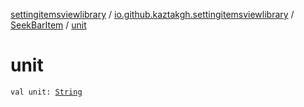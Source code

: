 [settingitemsviewlibrary](../../index.md) / [io.github.kaztakgh.settingitemsviewlibrary](../index.md) / [SeekBarItem](index.md) / [unit](./unit.md)

# unit

`val unit: `[`String`](https://kotlinlang.org/api/latest/jvm/stdlib/kotlin/-string/index.html)